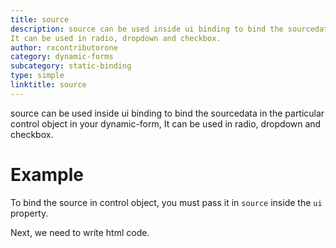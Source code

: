 ```yaml
---
title: source
description: source can be used inside ui binding to bind the sourcedata in the particular formControl in your dynamic-form.
It can be used in radio, dropdown and checkbox.
author: rxcontributorone
category: dynamic-forms
subcategory: static-binding
type: simple
linktitle: source
---
```


<div class="title-bar"><p>source can be used inside ui binding to bind the sourcedata in the particular control object in your dynamic-form, It can be used in radio, dropdown and checkbox.</p></div>

# Example

To bind the source in control object, you must pass it in `source` inside the `ui` property. 

<div component="app-code" key="source-complete-component"></div>
Next, we need to write html code.
<div component="app-code" key="source-complete-html"></div>
<div component="app-example-runner" ref-component="app-source-complete"></div>

